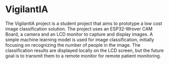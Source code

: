 # VigilantIA

The VigilantIA project is a student project that aims to prototype a low cost image classification solution. The project uses an ESP32-Wrover CAM Board, a camera and an LCD monitor to capture and display images. A simple machine learning model is used for image classification, initially focusing on recognizing the number of people in the image. The classification results are displayed locally on the LCD screen, but the future goal is to transmit them to a remote monitor for remote patient monitoring.
